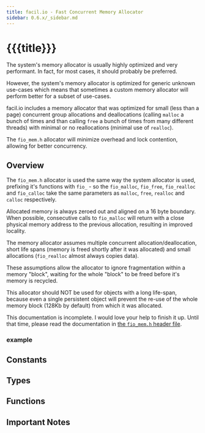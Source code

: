 ```yaml
---
title: facil.io - Fast Concurrent Memory Allocator
sidebar: 0.6.x/_sidebar.md
---
```

# {{{title}}}

The system's memory allocator is usually highly optimized and very performant. In fact, for most cases, it should probably be preferred.

However, the system's memory allocator is optimized for generic unknown use-cases which means that sometimes a custom memory allocator will perform better for a subset of use-cases.

facil.io includes a memory allocator that was optimized for small (less than a page) concurrent group allocations and deallocations (calling `malloc` a bunch of times and than calling `free` a bunch of times from many different threads) with minimal or no reallocations (minimal use of `realloc`).

The `fio_mem.h` allocator will minimize overhead and lock contention, allowing for better concurrency.

## Overview

The `fio_mem.h` allocator is used the same way the system allocator is used, prefixing it's functions with `fio_` - so the `fio_malloc`, `fio_free`, `fio_realloc` and `fio_calloc` take the same parameters as `malloc`, `free`, `realloc` and `calloc` respectively.

Allocated memory is always zeroed out and aligned on a 16 byte boundary. When possible, consecutive calls to `fio_malloc` will return with a close physical memory address to the previous allocation, resulting in improved locality.

The memory allocator assumes multiple concurrent allocation/deallocation, short life spans (memory is freed shortly after it was allocated) and small allocations (`fio_realloc` almost always copies data).

These assumptions allow the allocator to ignore fragmentation within a memory "block", waiting for the whole "block" to be freed before it's memory is recycled.

This allocator should NOT be used for objects with a long life-span, because even a single persistent object will prevent the re-use of the whole memory block (128Kb by default) from which it was allocated.

This documentation is incomplete. I would love your help to finish it up. Until that time, please read the documentation in [the `fio_mem.h` header file](https://github.com/boazsegev/facil.io/blob/master/lib/facil/core/types/fiobj/fio_mem.h).

### example

## Constants



## Types

## Functions

## Important Notes
